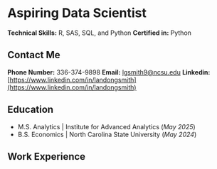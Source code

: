 # Aspiring Data Scientist

**Technical Skills:** R, SAS, SQL, and Python
**Certified in:** Python
## Contact Me
**Phone Number:** 336-374-9898
**Email:** lgsmith9@ncsu.edu
**Linkedin:** [https://www.linkedin.com/in/landongsmith](https://www.linkedin.com/in/landongsmith)

## Education
- M.S. Analytics | Institute for Advanced Analytics (_May 2025_)
- B.S. Economics | North Carolina State University (_May 2024_)

## Work Experience
